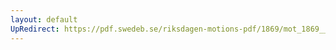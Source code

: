```yaml
---
layout: default
UpRedirect: https://pdf.swedeb.se/riksdagen-motions-pdf/1869/mot_1869__ak__00287/mot_1869__ak__00287_001.pdf
---
```

